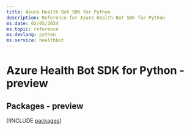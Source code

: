 ```yaml
---
title: Azure Health Bot SDK for Python
description: Reference for Azure Health Bot SDK for Python
ms.date: 02/05/2024
ms.topic: reference
ms.devlang: python
ms.service: healthbot
---
```

# Azure Health Bot SDK for Python - preview
## Packages - preview
[!INCLUDE [packages](health-bot-index.md)]